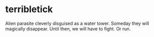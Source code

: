 # terribletick
Alien parasite cleverly disguised as a water tower. Someday they will magically disappear. Until then, we will have to fight. Or run.
